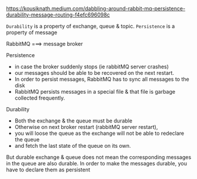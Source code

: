 https://kousiknath.medium.com/dabbling-around-rabbit-mq-persistence-durability-message-routing-f4efc696098c



`Durability`        is a property of exchange, queue & topic. 
`Persistence`       is a property of message


RabbitMQ    ===>        message broker

Persistence
- in case the broker suddenly stops (ie rabbitMQ server crashes)
- our messages should be able to be recovered on the next restart.
- In order to persist messages, RabbitMQ has to sync all messages to the disk
- RabbitMQ persists messages in a special file & that file is garbage collected frequently.


Durability
- Both the exchange & the queue must be durable
- Otherwise on next broker restart (rabbitMQ server restart), 
- you will loose the queue as the exchange will not be able to redeclare the queue 
- and fetch the last state of the queue on its own.

But durable exchange & queue does not mean the corresponding messages in the queue are also durable. 
In order to make the messages durable, you have to declare them as persistent

